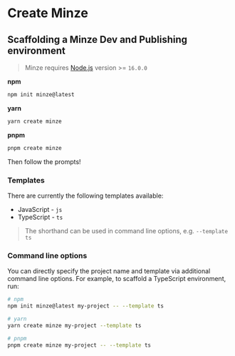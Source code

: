 # Create Minze

## Scaffolding a Minze Dev and Publishing environment

> Minze requires [Node.js](https://nodejs.dev/) version >= `16.0.0`

**npm**

```bash
npm init minze@latest
```

**yarn**

```bash
yarn create minze
```

**pnpm**

```bash
pnpm create minze
```

Then follow the prompts!

### Templates

There are currently the following templates available:

- JavaScript - `js`
- TypeScript - `ts`

> The shorthand can be used in command line options, e.g. `--template ts`

### Command line options

You can directly specify the project name and template via additional command line options. For example, to scaffold a TypeScript environment, run:

```bash
# npm
npm init minze@latest my-project -- --template ts

# yarn
yarn create minze my-project --template ts

# pnpm
pnpm create minze my-project -- --template ts
```
